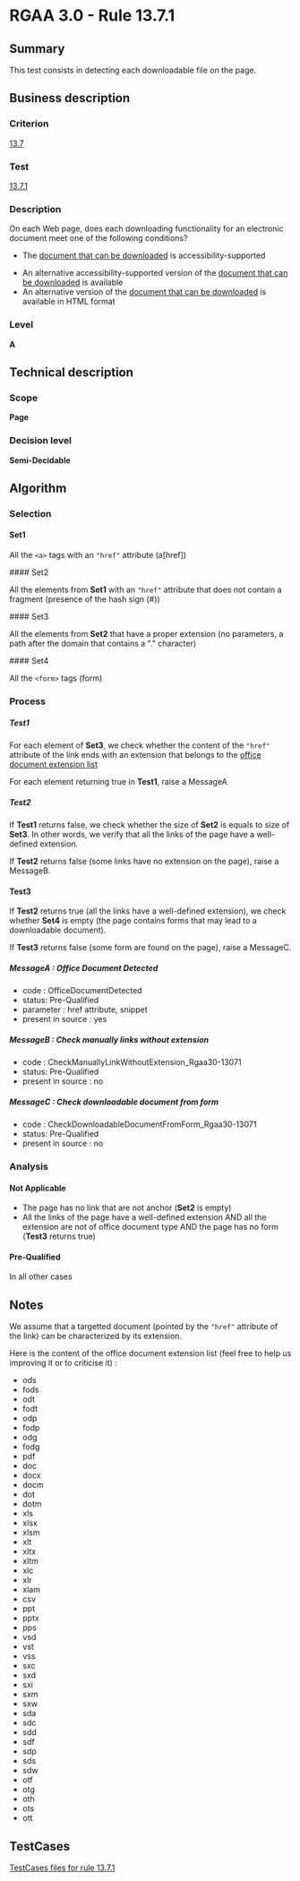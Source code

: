 # RGAA 3.0 -  Rule 13.7.1

## Summary

This test consists in detecting each downloadable file on the page.

## Business description

### Criterion

[13.7](http://asqatasun.github.io/RGAA--3.0--EN/RGAA3.0_Criteria_English_version_v1.html#crit-13-7)

### Test

[13.7.1](http://asqatasun.github.io/RGAA--3.0--EN/RGAA3.0_Criteria_English_version_v1.html#test-13-7-1)

### Description
On each Web page, does
    each downloading functionality for an electronic
    document meet one of the following conditions?
    <ul><li> The <a href="http://asqatasun.github.io/RGAA--3.0--EN/RGAA3.0_Glossary_English_version_v1.html#mVaccessible">document
    that can be downloaded</a> is
   accessibility-supported</li>
  <li> An alternative accessibility-supported version of
   the <a href="http://asqatasun.github.io/RGAA--3.0--EN/RGAA3.0_Glossary_English_version_v1.html#mVaccessible">document
    that can be downloaded</a> is available</li>
  <li> An alternative version of the <a href="http://asqatasun.github.io/RGAA--3.0--EN/RGAA3.0_Glossary_English_version_v1.html#mVaccessible">document that
    can be downloaded</a> is available in HTML format</li>
    </ul> 


### Level

**A**

## Technical description

### Scope

**Page**

### Decision level

**Semi-Decidable**

## Algorithm

### Selection

#### Set1

All the `<a>` tags with an `"href"` attribute (a[href])

#### Set2

All the elements from **Set1** with an `"href"` attribute that does not
contain a fragment (presence of the hash sign (#))

#### Set3

All the elements from **Set2** that have a proper extension (no
parameters, a path after the domain that contains a "." character)

#### Set4

All the `<form>` tags (form)

### Process

##### Test1

For each element of **Set3**, we check whether the content of the `"href"`
attribute of the link ends with an extension that belongs to the [office
document extension list](#notes)

For each element returning true in **Test1**, raise a MessageA

##### Test2

If **Test1** returns false, we check whether the size of **Set2** is equals to
size of **Set3**. In other words, we verify that all the links of the page
have a well-defined extension.

If **Test2** returns false (some links have no extension on the page), raise
a MessageB.

#### Test3

If **Test2** returns true (all the links have a well-defined extension), we
check whether **Set4** is empty (the page contains forms that may lead to a
downloadable document).

If **Test3** returns false (some form are found on the page), raise a
MessageC.

##### MessageA : Office Document Detected

-   code : OfficeDocumentDetected
-   status: Pre-Qualified
-   parameter : href attribute, snippet
-   present in source : yes

##### MessageB : Check manually links without extension

-   code : CheckManuallyLinkWithoutExtension_Rgaa30-13071
-   status: Pre-Qualified
-   present in source : no

##### MessageC : Check downloadable document from form

-   code : CheckDownloadableDocumentFromForm_Rgaa30-13071
-   status: Pre-Qualified
-   present in source : no

### Analysis

#### Not Applicable

-   The page has no link that are not anchor (**Set2** is empty)
-   All the links of the page have a well-defined
    extension AND all the extension are not of office document type AND
    the page has no form (**Test3** returns true)

#### Pre-Qualified

In all other cases

## Notes

We assume that a targetted document (pointed by the `"href"` attribute of
the link) can be characterized by its extension.

Here is the content of the office document extension list (feel free to
help us improving it or to criticise it) :

-   ods
-   fods
-   odt
-   fodt
-   odp
-   fodp
-   odg
-   fodg
-   pdf
-   doc
-   docx
-   docm
-   dot
-   dotm
-   xls
-   xlsx
-   xlsm
-   xlt
-   xltx
-   xltm
-   xlc
-   xlr
-   xlam
-   csv
-   ppt
-   pptx
-   pps
-   vsd
-   vst
-   vss
-   sxc
-   sxd
-   sxi
-   sxm
-   sxw
-   sda
-   sdc
-   sdd
-   sdf
-   sdp
-   sds
-   sdw
-   otf
-   otg
-   oth
-   ots
-   ott




##  TestCases 

[TestCases files for rule 13.7.1](https://gitlab.com/asqatasun/Asqatasun/-/tree/master/rules/rules-rgaa3.0/src/test/resources/testcases/rgaa30/Rgaa30Rule130701/) 



